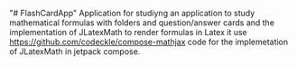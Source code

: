 "# FlashCardApp" 
Application for studiyng an application to study mathematical formulas with folders and question/answer cards and the implementation of JLatexMath to render formulas in Latex
it use https://github.com/codeckle/compose-mathjax code for the implemetation of JLatexMath in jetpack compose.
